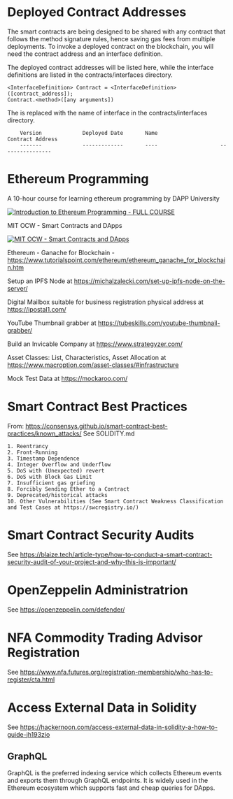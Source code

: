 # Deployed Contract Addresses
The smart contracts are being designed to be shared with any contract that follows the method signature rules, hence saving gas fees from multiple deployments.
To invoke a deployed contract on the blockchain, you will need the contract address and an interface definition.

The deployed contract addresses will be listed here, while the interface definitions are listed in the contracts/interfaces directory.

    <InterfaceDefinition> Contract = <InterfaceDefinition>([contract_address]);
    Contract.<method>([any arguments])

The <InterfaceDefinition> is replaced with the name of interface in the contracts/interfaces directory.

        Version             Deployed Date       Name                    Contract Address
        -------             -------------       ----                    ----------------


# Ethereum Programming
A 10-hour course for learning ethereum programming by DAPP University

[![Introduction to Ethereum Programming - FULL COURSE](https://i.ytimg.com/an_webp/itUrxH-rksc/mqdefault_6s.webp?du=3000&sqp=CITOyY0G&rs=AOn4CLCkZoiCLJ2Xl3lvDH9RTUWiJEr94A)](https://www.youtube.com/watch?v=itUrxH-rksc)

MIT OCW - Smart Contracts and DApps

[![MIT OCW - Smart Contracts and DApps](https://yt3.ggpht.com/ytc/AKedOLRbjuOeNMWaFQT0ACDvy78heZw1E124RPwrXFIW=s48-c-k-c0x00ffffff-no-rj)](https://www.youtube.com/watch?v=JPkgJwJHYSc)


Ethereum - Ganache for Blockchain - https://www.tutorialspoint.com/ethereum/ethereum_ganache_for_blockchain.htm

Setup an IPFS Node at https://michalzalecki.com/set-up-ipfs-node-on-the-server/

Digital Mailbox suitable for business registration physical address at https://ipostal1.com/

YouTube Thumbnail grabber at https://tubeskills.com/youtube-thumbnail-grabber/

Build an Invicable Company at https://www.strategyzer.com/

Asset Classes: List, Characteristics, Asset Allocation at https://www.macroption.com/asset-classes/#infrastructure

Mock Test Data at https://mockaroo.com/

# Smart Contract Best Practices
From: https://consensys.github.io/smart-contract-best-practices/known_attacks/
See SOLIDITY.md

    1. Reentrancy
    2. Front-Running
    3. Timestamp Dependence
    4. Integer Overflow and Underflow
    5. DoS with (Unexpected) revert
    6. DoS with Block Gas Limit
    7. Insufficient gas griefing
    8. Forcibly Sending Ether to a Contract
    9. Deprecated/historical attacks
    10. Other Vulnerabilities (See Smart Contract Weakness Classification and Test Cases at https://swcregistry.io/)

# Smart Contract Security Audits
See https://blaize.tech/article-type/how-to-conduct-a-smart-contract-security-audit-of-your-project-and-why-this-is-important/

# OpenZeppelin Administratrion
See https://openzeppelin.com/defender/

# NFA Commodity Trading Advisor Registration
See https://www.nfa.futures.org/registration-membership/who-has-to-register/cta.html

# Access External Data in Solidity
See https://hackernoon.com/access-external-data-in-solidity-a-how-to-guide-jh193zio

## GraphQL
GraphQL is the preferred indexing service which collects Ethereum events and exports them through GraphQL endpoints. It is widely used in the Ethereum ecosystem which supports fast and cheap queries for DApps.
